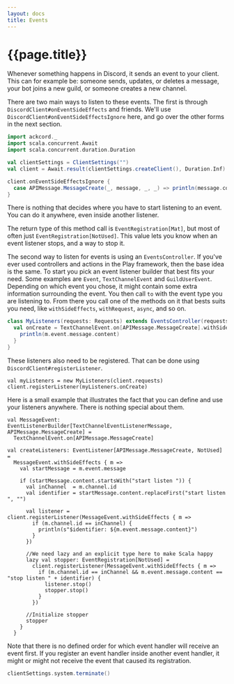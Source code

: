 ```yaml
---
layout: docs
title: Events
---
```


# {{page.title}}
Whenever something happens in Discord, it sends an event to your client. This 
can for example be: someone sends, updates, or deletes a message, your bot joins 
a new guild, or someone creates a new channel.

There are two main ways to listen to these events. The first is through 
`DiscordClient#onEventSideEffects` and friends. We'll use 
`DiscordClient#onEventSideEffectsIgnore` here, and go over the other forms in 
the next section.
```scala mdoc:invisible
import ackcord._
import scala.concurrent.Await
import scala.concurrent.duration.Duration

val clientSettings = ClientSettings("")
val client = Await.result(clientSettings.createClient(), Duration.Inf)
```
```scala mdoc:silent
client.onEventSideEffectsIgnore {
  case APIMessage.MessageCreate(_, message, _, _) => println(message.content)
}
```

There is nothing that decides where you have to start listening to an event. 
You can do it anywhere, even inside another listener.

The return type of this method call is `EventRegistration[Mat]`, but most of 
often just `EventRegistration[NotUsed]`. This value lets you know when an event 
listener stops, and a way to stop it.

The second way to listen for events is using an `EventsController`. If you've 
ever used controllers and actions in the Play framework, then the base idea is 
the same. To start you pick an event listener builder that best fits your need. 
Some examples are `Event`, `TextChannelEvent` and `GuildUserEvent`. Depending on 
which event you chose, it might contain some extra information surrounding the 
event. You then call `to` with the event type you are listening to. From there 
you call one of the methods on it that bests suits you need, 
like `withSideEffects`, `withRequest`, `async`, and so on.

```scala mdoc:silent
class MyListeners(requests: Requests) extends EventsController(requests) {
  val onCreate = TextChannelEvent.on[APIMessage.MessageCreate].withSideEffects { m =>
    println(m.event.message.content)
  }
}
```

These listeners also need to be registered. 
That can be done using `DiscordClient#registerListener`.

```mdoc:silent
val myListeners = new MyListeners(client.requests)
client.registerListener(myListeners.onCreate)
```

Here is a small example that illustrates the fact that you can define and use 
your listeners anywhere. There is nothing special about them.
```mdoc:silent
val MessageEvent: EventListenerBuilder[TextChannelEventListenerMessage, APIMessage.MessageCreate] =
  TextChannelEvent.on[APIMessage.MessageCreate]

val createListeners: EventListener[APIMessage.MessageCreate, NotUsed] =
  MessageEvent.withSideEffects { m =>
    val startMessage = m.event.message

    if (startMessage.content.startsWith("start listen ")) {
      val inChannel  = m.channel.id
      val identifier = startMessage.content.replaceFirst("start listen ", "")

      val listener = client.registerListener(MessageEvent.withSideEffects { m =>
        if (m.channel.id == inChannel) {
          println(s"$identifier: ${m.event.message.content}")
        }
      })

      //We need lazy and an explicit type here to make Scala happy
      lazy val stopper: EventRegistration[NotUsed] =
        client.registerListener(MessageEvent.withSideEffects { m =>
          if (m.channel.id == inChannel && m.event.message.content == "stop listen " + identifier) {
            listener.stop()
            stopper.stop()
          }
        })

      //Initialize stopper
      stopper
    }
  }
```

Note that there is no defined order for which event handler will receive an 
event first. If you register an event handler inside another event handler, it 
might or might not receive the event that caused its registration.

```scala mdoc:invisible
clientSettings.system.terminate()
```

